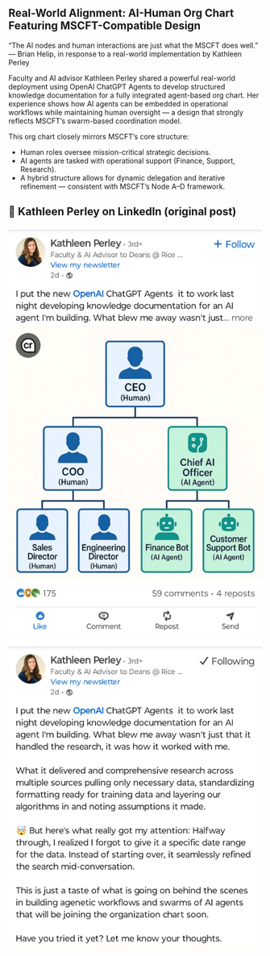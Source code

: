 ## Real-World Alignment: AI-Human Org Chart Featuring MSCFT-Compatible Design
“The AI nodes and human interactions are just what the MSCFT does well.”
— Brian Helip, in response to a real-world implementation by Kathleen Perley

Faculty and AI advisor Kathleen Perley shared a powerful real-world deployment using OpenAI ChatGPT Agents to develop structured knowledge documentation for a fully integrated agent-based org chart. Her experience shows how AI agents can be embedded in operational workflows while maintaining human oversight — a design that strongly reflects MSCFT’s swarm-based coordination model.

This org chart closely mirrors MSCFT’s core structure:
- Human roles oversee mission-critical strategic decisions.
- AI agents are tasked with operational support (Finance, Support, Research).
- A hybrid structure allows for dynamic delegation and iterative refinement — consistent with MSCFT’s Node A–D framework.

📌 Kathleen Perley on LinkedIn (original post)
---

![Agent 1 – Org Chart](agent1.png)  
![Agent 2 – Commentary Screenshot](agent2.png)



